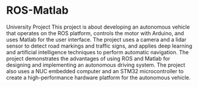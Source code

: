 # ROS-Matlab
University Project
This project is about developing an autonomous vehicle that operates on the ROS platform, controls the motor with Arduino, and uses Matlab for the user interface. The project uses a camera and a lidar sensor to detect road markings and traffic signs, and applies deep learning and artificial intelligence techniques to perform automatic navigation. The project demonstrates the advantages of using ROS and Matlab for designing and implementing an autonomous driving system. The project also uses a NUC embedded computer and an STM32 microcontroller to create a high-performance hardware platform for the autonomous vehicle.
